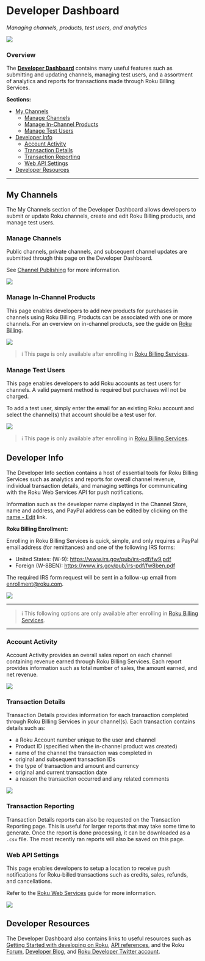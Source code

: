# Developer Dashboard
_Managing channels, products, test users, and analytics_

![](../../images/developer-dashboard.png)

### Overview

The **[Developer Dashboard](https://developer.roku.com/developer)** contains many useful features such as submitting and updating channels, managing test users, and a assortment of analytics and reports for transactions made through Roku Billing Services.

**Sections:**
* [My Channels](#my-channels)
  * [Manage Channels](#manage-channels)
  * [Manage In-Channel Products](#manage-in-channel-products)
  * [Manage Test Users](#manage-test-users)
* [Developer Info](#developer-info)
  * [Account Activity](#account-activity)
  * [Transaction Details](#transaction-details)
  * [Transaction Reporting](#transaction-reporting)
  * [Web API Settings](#web-api-settings)
* [Developer Resources](#developer-resources)

---

## My Channels

The My Channels section of the Developer Dashboard allows developers to submit or update Roku channels, create and edit Roku Billing products, and manage test users.

### Manage Channels

Public channels, private channels, and subsequent channel updates are submitted through this page on the Developer Dashboard.

See [Channel Publishing](/publish/channel-store/publishing.md) for more information.

![](../../images/manage-channels.png)

### Manage In-Channel Products

This page enables developers to add new products for purchases in channels using Roku Billing. Products can be associated with one or more channels. For an overview on in-channel products, see the guide on [Roku Billing](/develop/guides/roku-billing.md).

![](../../images/manage-channel-products.png)

> :information_source: This page is only available after enrolling in [Roku Billing Services](/publish/monetization/billing.md).

### Manage Test Users

This page enables developers to add Roku accounts as test users for channels. A valid payment method is required but purchases will not be charged.

To add a test user, simply enter the email for an existing Roku account and select the channel(s) that account should be a test user for.

![](../../images/dashboard-add-test-user.png)

> :information_source: This page is only available after enrolling in [Roku Billing Services](/publish/monetization/billing.md).

## Developer Info

The Developer Info section contains a host of essential tools for Roku Billing Services such as analytics and reports for overall channel revenue, individual transaction details, and managing settings for communicating with the Roku Web Services API for push notifications.

Information such as the developer name displayed in the Channel Store, name and address, and PayPal address can be edited by clicking on the [name - Edit](https://developer.roku.com/enrollment/standard/edit) link.

**Roku Billing Enrollment:**

Enrolling in Roku Billing Services is quick, simple, and only requires a PayPal email address (for remittances) and one of the following IRS forms:
* United States: (W-9): https://www.irs.gov/pub/irs-pdf/fw9.pdf
* Foreign (W-8BEN): https://www.irs.gov/pub/irs-pdf/fw8ben.pdf

The required IRS form request will be sent in a follow-up email from [enrollment@roku.com]().

![](../../images/billing-enrollment.png)

---
> :information_source: This following options are only available after enrolling in [Roku Billing Services](/publish/monetization/billing.md).

---

### Account Activity

Account Activity provides an overall sales report on each channel containing revenue earned through Roku Billing Services. Each report provides information such as total number of sales, the amount earned, and net revenue.

![](../../images/sales-activity.png)

### Transaction Details

Transaction Details provides information for each transaction completed through Roku Billing Services in your channel(s). Each transaction contains details such as:
* a Roku Account number unique to the user and channel
* Product ID (specified when the in-channel product was created)
* name of the channel the transaction was completed in
* original and subsequent transaction IDs
* the type of transaction and amount and currency
* original and current transaction date
* a reason the transaction occurred and any related comments

![](../../images/transaction-details.png)

### Transaction Reporting

Transaction Details reports can also be requested on the Transaction Reporting page. This is useful for larger reports that may take some time to generate. Once the report is done processing, it can be downloaded as a `.csv` file. The most recently ran reports will also be saved on this page.

### Web API Settings

This page enables developers to setup a location to receive push notifications for Roku-billed transactions such as credits, sales, refunds, and cancellations.

Refer to the [Roku Web Services](/develop/guides/roku-web-services.md) guide for more information.

![](../../images/web-api-settings.png)

## Developer Resources

The Developer Dashboard also contains links to useful resources such as [Getting Started with developing on Roku](/develop/getting-started), [API references](https://sdkdocs.roku.com), and the Roku [Forum](https://forums.roku.com/), [Developer Blog](https://blog.roku.com/developer/), and [Roku Developer Twitter account](https://twitter.com/rokudev).

